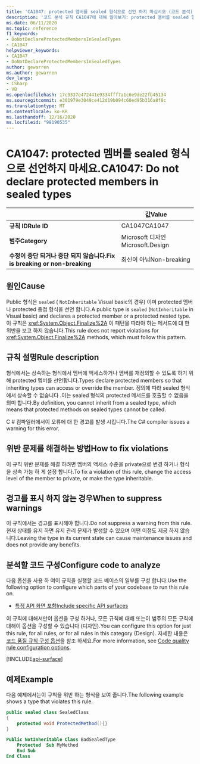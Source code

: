 ```yaml
---
title: 'CA1047: protected 멤버를 sealed 형식으로 선언 하지 마십시오 (코드 분석).'
description: '코드 분석 규칙 CA1047에 대해 알아보기: protected 멤버를 sealed 형식으로 선언 하지 마세요.'
ms.date: 06/11/2020
ms.topic: reference
f1_keywords:
- DoNotDeclareProtectedMembersInSealedTypes
- CA1047
helpviewer_keywords:
- CA1047
- DoNotDeclareProtectedMembersInSealedTypes
author: gewarren
ms.author: gewarren
dev_langs:
- CSharp
- VB
ms.openlocfilehash: 17c9337e472441e9334fff7a1c6e9de22fb45134
ms.sourcegitcommit: e301979e3049ce412d19b094c60ed95b316a8f8c
ms.translationtype: MT
ms.contentlocale: ko-KR
ms.lasthandoff: 12/16/2020
ms.locfileid: "98190535"
---
```

# <a name="ca1047-do-not-declare-protected-members-in-sealed-types"></a><span data-ttu-id="5edea-103">CA1047: protected 멤버를 sealed 형식으로 선언하지 마세요.</span><span class="sxs-lookup"><span data-stu-id="5edea-103">CA1047: Do not declare protected members in sealed types</span></span>

| | <span data-ttu-id="5edea-104">값</span><span class="sxs-lookup"><span data-stu-id="5edea-104">Value</span></span> |
|-|-|
| <span data-ttu-id="5edea-105">**규칙 ID**</span><span class="sxs-lookup"><span data-stu-id="5edea-105">**Rule ID**</span></span> |<span data-ttu-id="5edea-106">CA1047</span><span class="sxs-lookup"><span data-stu-id="5edea-106">CA1047</span></span>|
| <span data-ttu-id="5edea-107">**범주**</span><span class="sxs-lookup"><span data-stu-id="5edea-107">**Category**</span></span> |<span data-ttu-id="5edea-108">Microsoft 디자인</span><span class="sxs-lookup"><span data-stu-id="5edea-108">Microsoft.Design</span></span>|
| <span data-ttu-id="5edea-109">**수정이 중단 되거나 중단 되지 않습니다.**</span><span class="sxs-lookup"><span data-stu-id="5edea-109">**Fix is breaking or non-breaking**</span></span> |<span data-ttu-id="5edea-110">최신이 아님</span><span class="sxs-lookup"><span data-stu-id="5edea-110">Non-breaking</span></span>|

## <a name="cause"></a><span data-ttu-id="5edea-111">원인</span><span class="sxs-lookup"><span data-stu-id="5edea-111">Cause</span></span>

<span data-ttu-id="5edea-112">Public 형식은 `sealed` ( `NotInheritable` Visual basic의 경우) 이며 protected 멤버나 protected 중첩 형식을 선언 합니다.</span><span class="sxs-lookup"><span data-stu-id="5edea-112">A public type is `sealed` (`NotInheritable` in Visual basic) and declares a protected member or a protected nested type.</span></span> <span data-ttu-id="5edea-113">이 규칙은 <xref:System.Object.Finalize%2A> 이 패턴을 따라야 하는 메서드에 대 한 위반을 보고 하지 않습니다.</span><span class="sxs-lookup"><span data-stu-id="5edea-113">This rule does not report violations for <xref:System.Object.Finalize%2A> methods, which must follow this pattern.</span></span>

## <a name="rule-description"></a><span data-ttu-id="5edea-114">규칙 설명</span><span class="sxs-lookup"><span data-stu-id="5edea-114">Rule description</span></span>

<span data-ttu-id="5edea-115">형식에서는 상속하는 형식에서 멤버에 액세스하거나 멤버를 재정의할 수 있도록 하기 위해 protected 멤버를 선언합니다.</span><span class="sxs-lookup"><span data-stu-id="5edea-115">Types declare protected members so that inheriting types can access or override the member.</span></span> <span data-ttu-id="5edea-116">정의에 따라 sealed 형식에서 상속할 수 없습니다 .이는 sealed 형식의 protected 메서드를 호출할 수 없음을 의미 합니다.</span><span class="sxs-lookup"><span data-stu-id="5edea-116">By definition, you cannot inherit from a sealed type, which means that protected methods on sealed types cannot be called.</span></span>

<span data-ttu-id="5edea-117">C # 컴파일러에서이 오류에 대 한 경고를 발생 시킵니다.</span><span class="sxs-lookup"><span data-stu-id="5edea-117">The C# compiler issues a warning for this error.</span></span>

## <a name="how-to-fix-violations"></a><span data-ttu-id="5edea-118">위반 문제를 해결하는 방법</span><span class="sxs-lookup"><span data-stu-id="5edea-118">How to fix violations</span></span>

<span data-ttu-id="5edea-119">이 규칙 위반 문제를 해결 하려면 멤버의 액세스 수준을 private으로 변경 하거나 형식을 상속 가능 하 게 설정 합니다.</span><span class="sxs-lookup"><span data-stu-id="5edea-119">To fix a violation of this rule, change the access level of the member to private, or make the type inheritable.</span></span>

## <a name="when-to-suppress-warnings"></a><span data-ttu-id="5edea-120">경고를 표시 하지 않는 경우</span><span class="sxs-lookup"><span data-stu-id="5edea-120">When to suppress warnings</span></span>

<span data-ttu-id="5edea-121">이 규칙에서는 경고를 표시해야 합니다.</span><span class="sxs-lookup"><span data-stu-id="5edea-121">Do not suppress a warning from this rule.</span></span> <span data-ttu-id="5edea-122">현재 상태를 유지 하면 유지 관리 문제가 발생할 수 있으며 어떤 이점도 제공 하지 않습니다.</span><span class="sxs-lookup"><span data-stu-id="5edea-122">Leaving the type in its current state can cause maintenance issues and does not provide any benefits.</span></span>

## <a name="configure-code-to-analyze"></a><span data-ttu-id="5edea-123">분석할 코드 구성</span><span class="sxs-lookup"><span data-stu-id="5edea-123">Configure code to analyze</span></span>

<span data-ttu-id="5edea-124">다음 옵션을 사용 하 여이 규칙을 실행할 코드 베이스의 일부를 구성 합니다.</span><span class="sxs-lookup"><span data-stu-id="5edea-124">Use the following option to configure which parts of your codebase to run this rule on.</span></span>

- [<span data-ttu-id="5edea-125">특정 API 화면 포함</span><span class="sxs-lookup"><span data-stu-id="5edea-125">Include specific API surfaces</span></span>](#include-specific-api-surfaces)

<span data-ttu-id="5edea-126">이 규칙에 대해서만이 옵션을 구성 하거나, 모든 규칙에 대해 또는이 범주의 모든 규칙에 대해이 옵션을 구성할 수 있습니다 (디자인).</span><span class="sxs-lookup"><span data-stu-id="5edea-126">You can configure this option for just this rule, for all rules, or for all rules in this category (Design).</span></span> <span data-ttu-id="5edea-127">자세한 내용은 [코드 품질 규칙 구성 옵션](../code-quality-rule-options.md)을 참조 하세요.</span><span class="sxs-lookup"><span data-stu-id="5edea-127">For more information, see [Code quality rule configuration options](../code-quality-rule-options.md).</span></span>

[!INCLUDE[api-surface](~/includes/code-analysis/api-surface.md)]

## <a name="example"></a><span data-ttu-id="5edea-128">예제</span><span class="sxs-lookup"><span data-stu-id="5edea-128">Example</span></span>

<span data-ttu-id="5edea-129">다음 예제에서는이 규칙을 위반 하는 형식을 보여 줍니다.</span><span class="sxs-lookup"><span data-stu-id="5edea-129">The following example shows a type that violates this rule.</span></span>

```csharp
public sealed class SealedClass
{
    protected void ProtectedMethod(){}
}
```

```vb
Public NotInheritable Class BadSealedType
    Protected  Sub MyMethod
    End Sub
End Class
```
